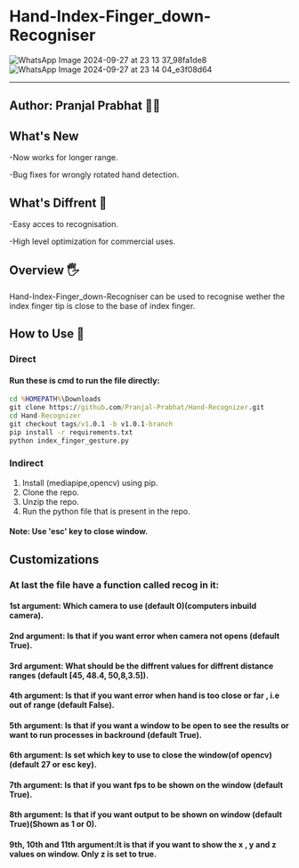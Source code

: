 # Hand-Index-Finger_down-Recogniser
![WhatsApp Image 2024-09-27 at 23 13 37_98fa1de8](https://github.com/user-attachments/assets/6b31ebf1-32f9-4e7a-8a8b-1239933a22cf)
![WhatsApp Image 2024-09-27 at 23 14 04_e3f08d64](https://github.com/user-attachments/assets/166cd51e-0db8-4b27-bf93-8491999b7639)


---
Author: Pranjal Prabhat 👨‍🔬
---

## What's New
-Now works for longer range.

-Bug fixes for wrongly rotated hand detection.

## What's Diffrent 👀
-Easy acces to recognisation.

-High level optimization for commercial uses.

## Overview 🖐
Hand-Index-Finger_down-Recogniser can be used to recognise wether the index finger tip is close to the base of index finger.

## How to Use 👀
### Direct
#### Run these is cmd to run the file directly:
```cmd
cd %HOMEPATH%\Downloads
git clone https://github.com/Pranjal-Prabhat/Hand-Recognizer.git
cd Hand-Recognizer
git checkout tags/v1.0.1 -b v1.0.1-branch
pip install -r requirements.txt
python index_finger_gesture.py

```
### Indirect
1. Install (mediapipe,opencv) using pip.
2. Clone the repo.
3. Unzip the repo.
4. Run the python file that is present in the repo.

#### Note: Use 'esc' key to close window.

## Customizations
### At last the file have a function called recog in it:
#### 1st argument: Which camera to use (default 0)(computers inbuild camera).

#### 2nd argument: Is that if you want error when camera not opens (default True).

#### 3rd argument: What should be the diffrent values for diffrent distance ranges (default [45, 48.4, 50,8,3.5]).

#### 4th argument: Is that if you want error when hand is too close or far , i.e out of range (default False).

#### 5th argument: Is that if you want a window to be open to see the results or want to run processes in backround (default True).

#### 6th argument: Is set which key to use to close the window(of opencv) (default 27 or esc key).

#### 7th argument: Is that if you want fps to be shown on the window (default True). 

#### 8th argument: Is that if you want output to be shown on window (default True)(Shown as 1 or 0).

#### 9th, 10th and 11th argument:It is that if you want to show the x , y and z values on window. Only z is set to true.
